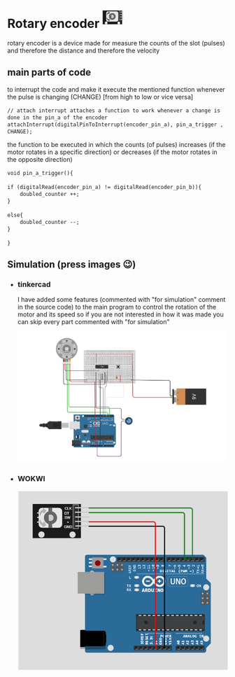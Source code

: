 # Rotary encoder  ![rotary encoder](./rotary.png)

rotary encoder is a device made for measure the counts of the slot (pulses) and therefore the distance and therefore the velocity 

## main parts of code

to interrupt the code and make it execute the mentioned function whenever the pulse is changing (CHANGE) [from high to low or vice versa]

    // attach interrupt attaches a function to work whenever a change is done in the pin_a of the encoder
    attachInterrupt(digitalPinToInterrupt(encoder_pin_a), pin_a_trigger , CHANGE);

the function to be executed in which the counts (of pulses) increases (if the motor rotates in a specific direction) or   decreases (if the motor rotates in the opposite direction) 

    void pin_a_trigger(){

    if (digitalRead(encoder_pin_a) != digitalRead(encoder_pin_b)){
        doubled_counter ++;
    }
    
    else{
        doubled_counter --;
    }

    }


## Simulation (press images 😉)

- ### tinkercad
    I have added some features (commented with "for simulation" comment in the source code) to the main program to control the rotation of the motor and its speed so if you are not interested in how it was made you can skip every part commented with "for simulation"

    [![Alt text](mpu_6050.png)](https://www.tinkercad.com/things/jw81bmWGfO3?sharecode=1PAHIVuE7xiKvMwmEl2hGV2194SSgWi_NJ535fhqNh0)



- ### WOKWI

    [![Alt text](image-2.png)](https://wokwi.com/projects/375169362187799553)